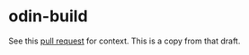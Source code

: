 # odin-build

See this [pull request](https://github.com/odin-lang/Odin/pull/2958) for context. This is a copy from that draft. 
